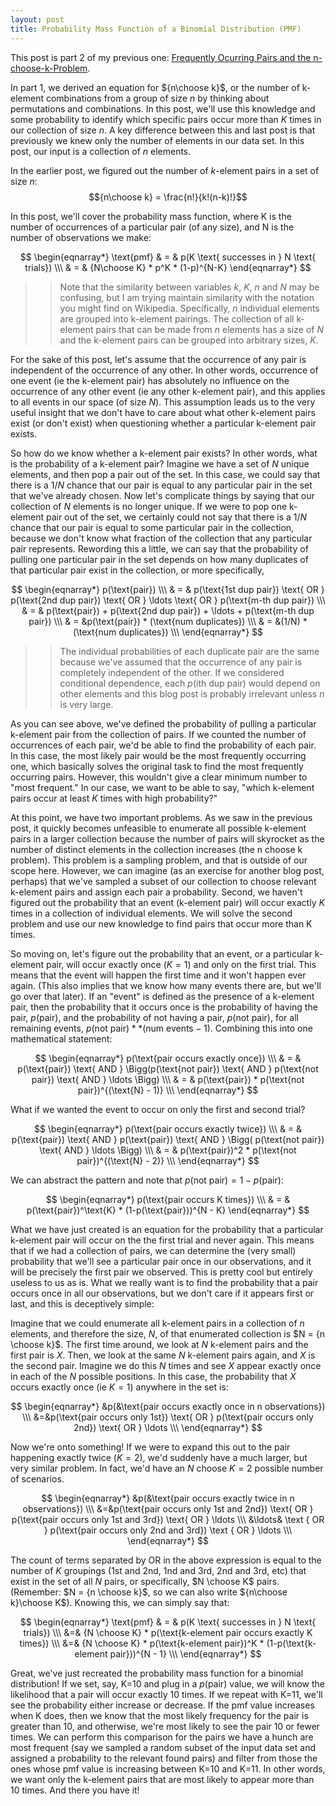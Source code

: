 ```yaml
---
layout: post
title: Probability Mass Function of a Binomial Distribution (PMF)
---
```


This post is part 2 of my previous one: [Frequently Ocurring Pairs and the n-choose-k-Problem](http://127.0.0.1:8000/blog/frequently-ocurring-pairs-and-n-choose-k-problem).

In part 1, we derived an equation for ${n\choose k}$, or the number of k-element combinations from a group of size $n$ by thinking about permutations and combinations.  In this post, we'll use this knowledge and some probability to identify which specific pairs occur more than $K$ times in our collection of size $n$.  A key difference between this and last post is that previously we knew only the number of elements in our data set.  In this post, our input is a collection of $n$ elements.

In the earlier post, we figured out the number of $k$-element pairs in a set of size $n$: 
$${n\choose k} = \frac{n!}{k!(n-k)!}$$  

In this post, we'll cover the probability mass function, where K is the number of occurrences of a particular pair (of any size), and N is the number of observations we make:

$$ \begin{eqnarray*}
 \text{pmf} & = & p(K \text{ successes in } N \text{ trials}) \\\
& = & {N\choose K} * p^K * (1-p)^{N-K}
\end{eqnarray*}
 $$

>> Note that the similarity between variables $k$, $K$, $n$ and $N$ may be confusing, but I am trying maintain similarity with the notation you might find on Wikipedia.  Specifically, $n$ individual elements are grouped into k-element pairings.  The collection of all k-element pairs that can be made from $n$ elements has a size of $N$ and the k-element pairs can be grouped into arbitrary sizes, $K$.

For the sake of this post, let's assume that the occurrence of any pair is independent of the occurrence of any other.  In other words, occurrence of one event (ie the k-element pair) has absolutely no influence on the occurrence of any other event (ie any other k-element pair), and this applies to all events in our space (of size $N$).  This assumption leads us to the very useful insight that we don't have to care about what other k-element pairs exist (or don't exist) when questioning whether a particular k-element pair exists.

So how do we know whether a k-element pair exists?  In other words, what is the probability of a k-element pair?  Imagine we have a set of $N$ unique elements, and then pop a pair out of the set.  In this case, we could say that there is a $1/N$ chance that our pair is equal to any particular pair in the set that we've already chosen.  Now let's complicate things by saying that our collection of $N$ elements is no longer unique.  If we were to pop one k-element pair out of the set, we certainly could not say that there is a $1/N$ chance that our pair is equal to some particular pair in the collection, because we don't know what fraction of the collection that any particular pair represents.  Rewording this a little, we can say that the probability of pulling one particular pair in the set depends on how many duplicates of that particular pair exist in the collection, or more specifically, 

$$
\begin{eqnarray*}
p(\text{pair}) \\\
& = & p(\text{1st dup pair}) \text{ OR } p(\text{2nd dup pair}) \text{ OR }  \ldots \text{ OR }  p(\text{m-th dup pair}) \\\
& = & p(\text{pair}) + p(\text{2nd dup pair}) + \ldots + p(\text{m-th dup pair}) \\\
& = &p(\text{pair}) * (\text{num duplicates}) \\\
& = &(1/N) * (\text{num duplicates}) \\\
\end{eqnarray*}
$$

>> The individual probabilities of each duplicate pair are the same because we've assumed that the occurrence of any pair is completely independent of the other.  If we considered conditional dependence, each $p(\text{ith dup pair})$ would depend on other elements and this blog post is probably irrelevant unless $n$ is very large.

As you can see above, we've defined the probability of pulling a particular k-element pair from the collection of pairs.  If we counted the number of occurrences of each pair, we'd be able to find the probability of each pair.  In this case, the most likely pair would be the most frequently occurring one, which basically solves the original task to find the most frequently occurring pairs.  However, this wouldn't give a clear minimum number to "most frequent."  In our case, we want to be able to say, "which k-element pairs occur at least $K$ times with high probability?"

At this point, we have two important problems.  As we saw in the previous post, it quickly becomes unfeasible to enumerate all possible k-element pairs in a larger collection because the number of pairs will skyrocket as the number of distinct elements in the collection increases (the n choose k problem).  This problem is a sampling problem, and that is outside of our scope here.  However, we can imagine (as an exercise for another blog post, perhaps) that we've sampled a subset of our collection to choose relevant k-element pairs and assign each pair a probability.  Second, we haven't figured out the probability that an event (k-element pair) will occur exactly $K$ times in a collection of individual elements.  We will solve the second problem and use our new knowledge to find pairs that occur more than K times.

So moving on, let's figure out the probability that an event, or a particular k-element pair, will occur exactly once ($K = 1$) and only on the first trial.  This means that the event will happen the first time and it won't happen ever again.  (This also implies that we know how many events there are, but we'll go over that later).  If an "event" is defined as the presence of a k-element pair, then the probability that it occurs once is the probability of having the pair, $p(\text{pair})$, and the probability of not having a pair, $p(\text{not pair})$, for all remaining events, $p(\text{not pair}) ** (\text{num events} - 1)$.  Combining this into one mathematical statement:

$$
\begin{eqnarray*}
p(\text{pair occurs exactly once}) \\\
& = & p(\text{pair}) \text{ AND } \Bigg(p(\text{not pair}) \text{ AND } p(\text{not pair})  \text{ AND } \ldots \Bigg) \\\
& = & p(\text{pair}) * p(\text{not pair})^{(\text{N} - 1)} \\\
\end{eqnarray*}
$$

What if we wanted the event to occur on only the first and second trial?

$$
\begin{eqnarray*}
p(\text{pair occurs exactly twice}) \\\
& = & p(\text{pair}) \text{ AND } p(\text{pair}) \text{ AND } \Bigg( p(\text{not pair})  \text{ AND } \ldots \Bigg) \\\
& = & p(\text{pair})^2 * p(\text{not pair})^{(\text{N} - 2)} \\\
\end{eqnarray*}
$$

We can abstract the pattern and note that $p(\text{not pair}) = 1 - p(\text{pair})$:

$$
\begin{eqnarray*}
p(\text{pair occurs K times}) \\\
& = & p(\text{pair})^\text{K} * (1-p(\text{pair}))^{N - K}
\end{eqnarray*}
$$

What we have just created is an equation for the probability that a particular k-element pair will occur on the the first trial and never again.  This means that if we had a collection of pairs, we can determine the (very small) probability that we'll see a particular pair once in our observations, and it will be precisely the first pair we observed.  This is pretty cool but entirely useless to us as is.  What we really want is to find the probability that a pair occurs once in all our observations, but we don't care if it appears first or last, and this is deceptively simple:

Imagine that we could enumerate all k-element pairs in a collection of $n$ elements, and therefore the size, $N$, of that enumerated collection is $N = {n \choose k}$.  The first time around, we look at $N$ k-element pairs and the first pair is $X$.  Then, we look at the same $N$ k-element pairs again, and $X$ is the second pair.  Imagine we do this $N$ times and see $X$ appear exactly once in each of the $N$ possible positions.  In this case, the probability that $X$ occurs exactly once (ie $K = 1$) anywhere in the set is:

$$
\begin{eqnarray*}
&p(&\text{pair occurs exactly once in n observations}) \\\
&=&p(\text{pair occurs only 1st}) \text{ OR } p(\text{pair occurs only 2nd}) \text{ OR } \ldots \\\
\end{eqnarray*}
$$

Now we're onto something!  If we were to expand this out to the pair happening exactly twice ($K=2$), we'd suddenly have a much larger, but very similar problem.  In fact, we'd have an $N$ choose $K=2$ possible number of scenarios.

$$
\begin{eqnarray*}
&p(&\text{pair occurs exactly twice in n observations}) \\\
&=&p(\text{pair occurs only 1st and 2nd}) \text{ OR } p(\text{pair occurs only 1st and 3rd}) \text{ OR } \ldots \\\
&\ldots& \text { OR } p(\text{pair occurs only 2nd and 3rd}) \text { OR } \ldots \\\
\end{eqnarray*}
$$

The count of terms separated by $\text{ OR }$ in the above expression is equal to the number of $K$ groupings (1st and 2nd, 1nd and 3rd, 2nd and 3rd, etc) that exist in the set of all $N$ pairs, or specifically, $N \choose K$ pairs.  (Remember: $N = {n \choose k}$, so we can also write ${n\choose k}\choose K$).  Knowing this, we can simply say that:

$$
\begin{eqnarray*}
\text{pmf} & = & p(K \text{ successes in } N \text{ trials}) \\\
&=& {N \choose K} * p(\text{k-element pair occurs exactly K times}) \\\
&=& {N \choose K} * p(\text{k-element pair})^K * (1-p(\text{k-element pair}))^{N - 1} \\\
\end{eqnarray*}
$$

Great, we've just recreated the probability mass function for a binomial distribution!  If we set, say, K=10 and plug in a $p(\text{pair})$ value, we will know the likelihood that a pair will occur exactly 10 times.   If we repeat with K=11, we'll see the probability either increase or decrease.  If the pmf value increases when K does, then we know that the most likely frequency for the pair is greater than 10, and otherwise, we're most likely to see the pair 10 or fewer times.  We can perform this comparison for the pairs we have a hunch are most frequent (say we sampled a random subset of the input data set and assigned a probability to the relevant found pairs) and filter from those the ones whose pmf value is increasing between K=10 and K=11.  In other words, we want only the k-element pairs that are most likely to appear more than 10 times.  And there you have it!
